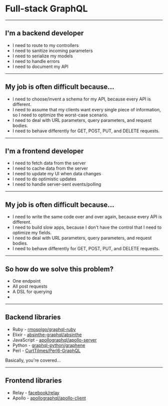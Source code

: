<!-- $theme: gaia -->

# Full-stack GraphQL

---

## I'm a backend developer

* I need to route to my controllers
* I need to sanitize incoming parameters
* I need to serialize my models
* I need to handle errors
* I need to document my API

---

## My job is often difficult because...

* I need to choose/invent a schema for my API, because every API is different.
* I need to assume that my clients want every single piece of information, so I need to optimize the worst-case scenario.
* I need to deal with URL parameters, query parameters, and request bodies.
* I need to behave differently for GET, POST, PUT, and DELETE requests.

---

## I'm a frontend developer

* I need to fetch data from the server
* I need to cache data from the server
* I need to update my UI when data changes
* I need to do optimistic updates
* I need to handle server-sent events/polling

---

## My job is often difficult because...

* I need to write the same code over and over again, because every API is different.
* I need to build slow apps, because I don't have the control that I need to optimize my fields.
* I need to deal with URL parameters, query parameters, and request bodies.
* I need to behave differently for GET, POST, PUT, and DELETE requests.

---

## So how do we solve this problem?

* One endpoint
* All post requests
* A DSL for querying
* 

---

## Backend libraries

* Ruby - [rmosolgo/graphql-ruby](https://github.com/rmosolgo/graphql-ruby)
* Elixir - [absinthe-graphql/absinthe](https://github.com/absinthe-graphql/absinthe)
* JavaScript - [apollographql/apollo-server](https://github.com/apollographql/apollo-server)
* Python - [graphql-python/graphene](https://github.com/graphql-python/graphene)
* Perl - [CurtTilmes/Perl6-GraphQL](https://github.com/CurtTilmes/Perl6-GraphQL)

Basically, you're covered...

---

## Frontend libraries

* Relay - [facebook/relay](https://github.com/facebook/relay)
* Apollo - [apollographql/apollo-client](https://github.com/apollographql/apollo-client)

